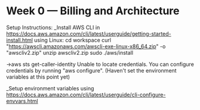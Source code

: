 # Week 0 — Billing and Architecture
Setup Instructions:
_Install AWS CLI in https://docs.aws.amazon.com/cli/latest/userguide/getting-started-install.html using Linux: 
cd workspace
curl "https://awscli.amazonaws.com/awscli-exe-linux-x86_64.zip" -o "awscliv2.zip"
unzip awscliv2.zip
sudo ./aws/install

->aws sts get-caller-identity
Unable to locate credentials. You can configure credentials by running "aws configure".
(Haven't set the environment variables at this point yet)

_Setup environment variables using https://docs.aws.amazon.com/cli/latest/userguide/cli-configure-envvars.html



